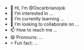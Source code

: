 - 👋 Hi, I’m @Oscarbrianojok
- 👀 I’m interested in ...
- 🌱 I’m currently learning ...
- 💞️ I’m looking to collaborate on ...
- 📫 How to reach me ...
- 😄 Pronouns: ...
- ⚡ Fun fact: ...

<!---
Oscarbrianojok/Oscarbrianojok is a ✨ special ✨ repository because its `README.md` (this file) appears on your GitHub profile.
You can click the Preview link to take a look at your changes.
--->
